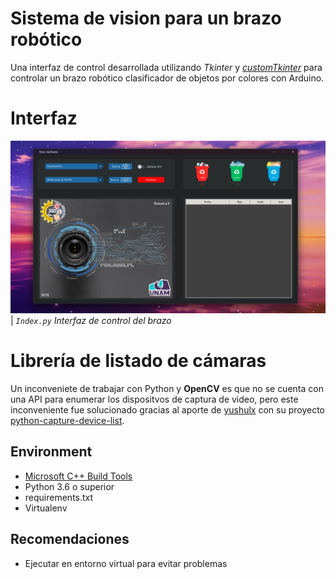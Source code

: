# Sistema de vision para un brazo robótico
Una interfaz de control desarrollada utilizando *Tkinter* y *[customTkinter][3]* para controlar un brazo robótico clasificador de objetos por colores con Arduino.
# Interfaz
![](Resources/Index.png)
| _`Index.py` Interfaz de control del brazo_

# Librería de listado de cámaras
Un inconveniete de trabajar con Python y **OpenCV** es que no se cuenta con una API para enumerar los dispositvos de captura de video, pero este inconveniente fue solucionado gracias al aporte de [yushulx][0] con su proyecto [python-capture-device-list][1]. 

## Environment   
* [Microsoft C++ Build Tools][2]
* Python 3.6 o superior
* requirements.txt
* Virtualenv

## Recomendaciones
* Ejecutar en entorno virtual para evitar problemas

[0]:https://github.com/yushulx
[1]:https://github.com/yushulx/python-capture-device-list
[2]:https://visualstudio.microsoft.com/es/downloads/
[3]:https://github.com/TomSchimansky/CustomTkinter